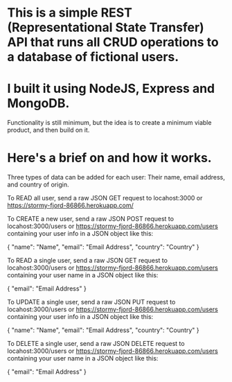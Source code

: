 # This is a simple REST (Representational State Transfer) API that runs all CRUD operations to a database of fictional users.

# I built it using NodeJS, Express and MongoDB.

Functionality is still minimum, but the idea is to create a minimum viable product, and then build on it.

# **Here's a brief on and how it works.**

Three types of data can be added for each user: Their name, email address, and country of origin.


To READ all user, send a raw JSON GET request to locahost:3000 or https://stormy-fjord-86866.herokuapp.com/


To CREATE a new user, send a raw JSON POST request to locahost:3000/users or https://stormy-fjord-86866.herokuapp.com/users containing your user info in a JSON object like this:

{
    "name": "Name",
    "email": "Email Address",
    "country": "Country"
}


To READ a single user, send a raw JSON GET request to locahost:3000/users or https://stormy-fjord-86866.herokuapp.com/users containing your user name in a JSON object like this:

{
    "email": "Email Address"
}


To UPDATE a single user, send a raw JSON PUT request to locahost:3000/users or https://stormy-fjord-86866.herokuapp.com/users containing your user info in a JSON object like this:

{
    "name": "Name",
    "email": "Email Address",
    "country": "Country"
}


To DELETE a single user, send a raw JSON DELETE request to locahost:3000/users or https://stormy-fjord-86866.herokuapp.com/users containing your user name in a JSON object like this:

{
    "email": "Email Address"
}